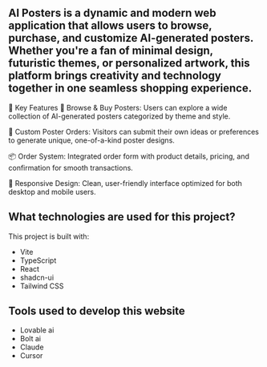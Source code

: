 ## AI Posters is a dynamic and modern web application that allows users to browse, purchase, and customize AI-generated posters. Whether you're a fan of minimal design, futuristic themes, or personalized artwork, this platform brings creativity and technology together in one seamless shopping experience.

🎯 Key Features
🛒 Browse & Buy Posters: Users can explore a wide collection of AI-generated posters categorized by theme and style.

🎨 Custom Poster Orders: Visitors can submit their own ideas or preferences to generate unique, one-of-a-kind poster designs.

📦 Order System: Integrated order form with product details, pricing, and confirmation for smooth transactions.

💬 Responsive Design: Clean, user-friendly interface optimized for both desktop and mobile users.





## What technologies are used for this project?

This project is built with:

- Vite
- TypeScript
- React
- shadcn-ui
- Tailwind CSS

## Tools used to develop this website 

- Lovable ai
- Bolt ai
- Claude 
- Cursor 
  
